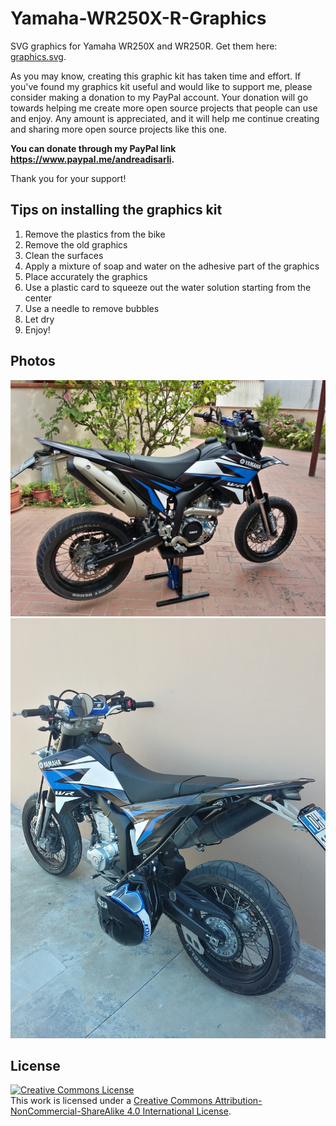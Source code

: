 # Yamaha-WR250X-R-Graphics

SVG graphics for Yamaha WR250X and WR250R. Get them here: [graphics.svg](graphics.svg).

As you may know, creating this graphic kit has taken time and effort.
If you've found my graphics kit useful and would like to support me, please consider making a donation to my PayPal account. 
Your donation will go towards helping me create more open source projects that people can use and enjoy.
Any amount is appreciated, and it will help me continue creating and sharing more open source projects like this one. 

**You can donate through my PayPal link https://www.paypal.me/andreadisarli.**

Thank you for your support!

## Tips on installing the graphics kit

1) Remove the plastics from the bike
1) Remove the old graphics
1) Clean the surfaces
1) Apply a mixture of soap and water on the adhesive part of the graphics
1) Place accurately the graphics
1) Use a plastic card to squeeze out the water solution starting from the center
1) Use a needle to remove bubbles
1) Let dry
1) Enjoy!

## Photos

<img src="picture1.jpg" width="600">
<img src="picture2.jpg" width="600">




## License

<a rel="license" href="http://creativecommons.org/licenses/by-nc-sa/4.0/"><img alt="Creative Commons License" style="border-width:0" src="https://i.creativecommons.org/l/by-nc-sa/4.0/88x31.png" /></a><br />This work is licensed under a <a rel="license" href="http://creativecommons.org/licenses/by-nc-sa/4.0/">Creative Commons Attribution-NonCommercial-ShareAlike 4.0 International License</a>.
